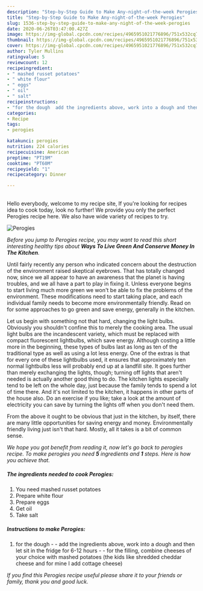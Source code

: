 ```yaml
---
description: "Step-by-Step Guide to Make Any-night-of-the-week Perogies"
title: "Step-by-Step Guide to Make Any-night-of-the-week Perogies"
slug: 1536-step-by-step-guide-to-make-any-night-of-the-week-perogies
date: 2020-06-26T03:47:00.427Z
image: https://img-global.cpcdn.com/recipes/4965951021776896/751x532cq70/perogies-recipe-main-photo.jpg
thumbnail: https://img-global.cpcdn.com/recipes/4965951021776896/751x532cq70/perogies-recipe-main-photo.jpg
cover: https://img-global.cpcdn.com/recipes/4965951021776896/751x532cq70/perogies-recipe-main-photo.jpg
author: Tyler Mullins
ratingvalue: 5
reviewcount: 12
recipeingredient:
- " mashed russet potatoes"
- " white flour"
- " eggs"
- " oil"
- " salt"
recipeinstructions:
- "for the dough  add the ingredients above, work into a dough and then let sit in the fridge for 6-12 hours  for the filling, combine cheeses of your choice with mashed potatoes (the kids like shredded cheddar cheese and for mine I add cottage cheese)"
categories:
- Recipe
tags:
- perogies

katakunci: perogies 
nutrition: 224 calories
recipecuisine: American
preptime: "PT19M"
cooktime: "PT60M"
recipeyield: "1"
recipecategory: Dinner

---
```

<br>
Hello everybody, welcome to my recipe site, If you're looking for recipes idea to cook today, look no further! We provide you only the perfect Perogies recipe here. We also have wide variety of recipes to try.
<br>


![Perogies](https://img-global.cpcdn.com/recipes/4965951021776896/751x532cq70/perogies-recipe-main-photo.jpg)

<i>Before you jump to Perogies recipe, you may want to read this short interesting healthy tips about 
<strong>Ways To Live Green And Conserve Money In The Kitchen</strong>.</i>
</br>

Until fairly recently any person who indicated concern about the destruction of the environment raised skeptical eyebrows. That has totally changed now, since we all appear to have an awareness that the planet is having troubles, and we all have a part to play in fixing it. Unless everyone begins to start living much more green we won't be able to fix the problems of the environment. These modifications need to start taking place, and each individual family needs to become more environmentally friendly. Read on for some approaches to go green and save energy, generally in the kitchen.

Let us begin with something not that hard, changing the light bulbs. Obviously you shouldn't confine this to merely the cooking area. The usual light bulbs are the incandescent variety, which must be replaced with compact fluorescent lightbulbs, which save energy. Although costing a little more in the beginning, these types of bulbs last as long as ten of the traditional type as well as using a lot less energy. One of the extras is that for every one of these lightbulbs used, it ensures that approximately ten normal lightbulbs less will probably end up at a landfill site. It goes further than merely exchanging the lights, though; turning off lights that aren't needed is actually another good thing to do. The kitchen lights especially tend to be left on the whole day, just because the family tends to spend a lot of time there. And it's not limited to the kitchen, it happens in other parts of the house also. Do an exercise if you like; take a look at the amount of electricity you can save by turning the lights off when you don't need them.

From the above it ought to be obvious that just in the kitchen, by itself, there are many little opportunities for saving energy and money. Environmentally friendly living just isn't that hard. Mostly, all it takes is a bit of common sense.


<i>We hope you got benefit from reading it, now let's go back to perogies recipe. To make perogies you need <strong>5</strong> ingredients and <strong>1</strong> steps. Here is how you achieve that.
</i>

##### The ingredients needed to cook Perogies:

1. You need  mashed russet potatoes
1. Prepare  white flour
1. Prepare  eggs
1. Get  oil
1. Take  salt


##### Instructions to make Perogies:

1. for the dough -  - add the ingredients above, work into a dough and then let sit in the fridge for 6-12 hours -  - for the filling, combine cheeses of your choice with mashed potatoes (the kids like shredded cheddar cheese and for mine I add cottage cheese)


<i>If you find this Perogies recipe useful please share it to your friends or family, thank you and good luck.</i>
